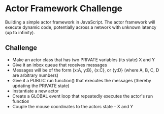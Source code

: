 # Actor Framework Challenge

Building a simple actor framework in JavaScript. The actor framework will execute dynamic code, potentially across a network with unknown latency (up to infinity).

## Challenge

- Make an actor class that has two PRIVATE variables (its state) X and Y
- Give it an inbox queue that receives messages
- Messages will be of the form {x:A, y:B}, {x:C}, or {y:D} (where A, B, C, D are arbitrary numbers)
- Give it a PUBLIC run function() that executes the messages (thereby updating the PRIVATE state)
- Instantiate a new actor
- Create a GLOBAL event loop that repeatedly executes the actor's run function
- Couple the mouse coordinates to the actors state - X and Y